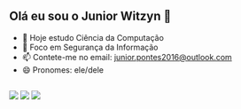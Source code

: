 ## Olá eu sou o Junior Witzyn 👋

- 📖 Hoje estudo Ciência da Computação
- 🔭 Foco em Segurança da Informação
- 📫 Contete-me no email: junior.pontes2016@outlook.com
- 😄 Pronomes: ele/dele

##

<div> 
  <a href="https://instagram.com/witzyn" target="_blank"><img src="https://img.shields.io/badge/-Instagram-%23E4405F?style=for-the-badge&logo=instagram&logoColor=white" target="_blank"></a>
  <a href = "mailto:junior.pontes2016@outlook.com"><img src="https://img.shields.io/badge/-Gmail-%23333?style=for-the-badge&logo=gmail&logoColor=white" target="_blank"></a>
  <a href="https://www.linkedin.com/in/ismael-junior-7223b3186/" target="_blank"><img src="https://img.shields.io/badge/-LinkedIn-%230077B5?style=for-the-badge&logo=linkedin&logoColor=white" target="_blank"></a> 
  
</div>
